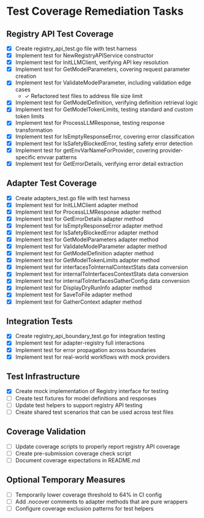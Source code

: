 # Test Coverage Remediation Tasks

## Registry API Test Coverage
- [x] Create registry_api_test.go file with test harness
- [x] Implement test for NewRegistryAPIService constructor
- [x] Implement test for InitLLMClient, verifying API key resolution
- [x] Implement test for GetModelParameters, covering request parameter creation
- [x] Implement test for ValidateModelParameter, including validation edge cases
  - ✓ Refactored test files to address file size limit
- [x] Implement test for GetModelDefinition, verifying definition retrieval logic
- [x] Implement test for GetModelTokenLimits, testing standard and custom token limits
- [x] Implement test for ProcessLLMResponse, testing response transformation
- [x] Implement test for IsEmptyResponseError, covering error classification
- [x] Implement test for IsSafetyBlockedError, testing safety error detection
- [x] Implement test for getEnvVarNameForProvider, covering provider-specific envvar patterns
- [x] Implement test for GetErrorDetails, verifying error detail extraction

## Adapter Test Coverage
- [x] Create adapters_test.go file with test harness
- [x] Implement test for InitLLMClient adapter method
- [x] Implement test for ProcessLLMResponse adapter method
- [x] Implement test for GetErrorDetails adapter method
- [x] Implement test for IsEmptyResponseError adapter method
- [x] Implement test for IsSafetyBlockedError adapter method
- [x] Implement test for GetModelParameters adapter method
- [x] Implement test for ValidateModelParameter adapter method
- [x] Implement test for GetModelDefinition adapter method
- [x] Implement test for GetModelTokenLimits adapter method
- [x] Implement test for interfacesToInternalContextStats data conversion
- [x] Implement test for internalToInterfacesContextStats data conversion
- [x] Implement test for internalToInterfacesGatherConfig data conversion
- [x] Implement test for DisplayDryRunInfo adapter method
- [x] Implement test for SaveToFile adapter method
- [x] Implement test for GatherContext adapter method

## Integration Tests
- [x] Create registry_api_boundary_test.go for integration testing
- [x] Implement test for adapter-registry full interactions
- [x] Implement test for error propagation across boundaries
- [x] Implement test for real-world workflows with mock providers

## Test Infrastructure
- [x] Create mock implementation of Registry interface for testing
- [ ] Create test fixtures for model definitions and responses
- [ ] Update test helpers to support registry API testing
- [ ] Create shared test scenarios that can be used across test files

## Coverage Validation
- [ ] Update coverage scripts to properly report registry API coverage
- [ ] Create pre-submission coverage check script
- [ ] Document coverage expectations in README.md

## Optional Temporary Measures
- [ ] Temporarily lower coverage threshold to 64% in CI config
- [ ] Add .nocover comments to adapter methods that are pure wrappers
- [ ] Configure coverage exclusion patterns for test helpers
